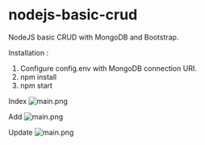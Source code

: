 # nodejs-basic-crud
NodeJS basic CRUD with MongoDB and Bootstrap.

Installation :
1. Configure config.env with MongoDB connection URI.
2. npm install
3. npm start

Index
 ![main.png](https://raw.githubusercontent.com/alexmarcel/nodejs_basic_crud/master/readme/main.png)

Add
 ![main.png](https://raw.githubusercontent.com/alexmarcel/nodejs_basic_crud/master/readme/add.png)

Update
 ![main.png](https://raw.githubusercontent.com/alexmarcel/nodejs_basic_crud/master/readme/update.png)
